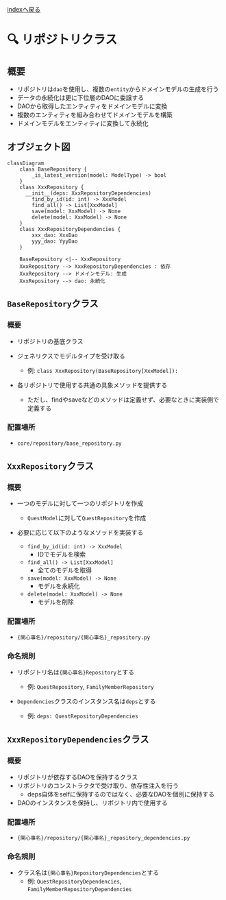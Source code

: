 [indexへ戻る](../index.md)
# 🔍 リポジトリクラス

## 概要
- リポジトリは`dao`を使用し、複数の`entity`からドメインモデルの生成を行う
- データの永続化は更に下位層のDAOに委譲する
- DAOから取得したエンティティをドメインモデルに変換
- 複数のエンティティを組み合わせてドメインモデルを構築
- ドメインモデルをエンティティに変換して永続化

## オブジェクト図
```mermaid
classDiagram
    class BaseRepository {
        _is_latest_version(model: ModelType) -> bool
    }
    class XxxRepository {
      __init__(deps: XxxRepositoryDependencies)
        find_by_id(id: int) -> XxxModel
        find_all() -> List[XxxModel]
        save(model: XxxModel) -> None
        delete(model: XxxModel) -> None
    }
    class XxxRepositoryDependencies {
        xxx_dao: XxxDao
        yyy_dao: YyyDao
    }

    BaseRepository <|-- XxxRepository
    XxxRepository --> XxxRepositoryDependencies : 依存
    XxxRepository --> ドメインモデル: 生成
    XxxRepository --> dao: 永続化
```

## `BaseRepository`クラス
### 概要
- リポジトリの基底クラス
- ジェネリクスでモデルタイプを受け取る
  - 例: `class XxxRepository(BaseRepository[XxxModel]):`

- 各リポジトリで使用する共通の具象メソッドを提供する
  - ただし、findやsaveなどのメソッドは定義せず、必要なときに実装側で定義する

### 配置場所
- `core/repository/base_repository.py`

## `XxxRepository`クラス
### 概要
- 一つのモデルに対して一つのリポジトリを作成
  - `QuestModel`に対して`QuestRepository`を作成

- 必要に応じて以下のようなメソッドを実装する
  - `find_by_id(id: int) -> XxxModel`
    - IDでモデルを検索
  - `find_all() -> List[XxxModel]`
    - 全てのモデルを取得
  - `save(model: XxxModel) -> None`
    - モデルを永続化
  - `delete(model: XxxModel) -> None`
    - モデルを削除

### 配置場所
- `{関心事名}/repository/{関心事名}_repository.py`

### 命名規則
- リポジトリ名は`{関心事名}Repository`とする
  - 例: `QuestRepository`, `FamilyMemberRepository`

- `Dependencies`クラスのインスタンス名は`deps`とする
  - 例: `deps: QuestRepositoryDependencies`

## `XxxRepositoryDependencies`クラス
### 概要
- リポジトリが依存するDAOを保持するクラス
- リポジトリのコンストラクタで受け取り、依存性注入を行う
  - deps自体をselfに保持するのではなく、必要なDAOを個別に保持する
- DAOのインスタンスを保持し、リポジトリ内で使用する

### 配置場所
- `{関心事名}/repository/{関心事名}_repository_dependencies.py`

### 命名規則
- クラス名は`{関心事名}RepositoryDependencies`とする
  - 例: `QuestRepositoryDependencies`, `FamilyMemberRepositoryDependencies`
